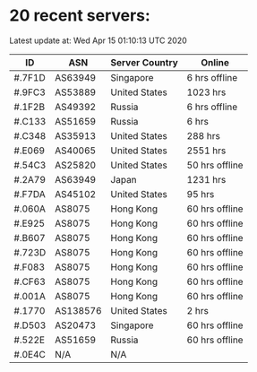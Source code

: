 # 20 recent servers:

Latest update at: Wed Apr 15 01:10:13 UTC 2020

| ID | ASN | Server Country | Online |
| -- | --- | -------------- | ------ |
| #.7F1D | AS63949 | Singapore | 6 hrs offline |
| #.9FC3 | AS53889 | United States | 1023 hrs |
| #.1F2B | AS49392 | Russia | 6 hrs offline |
| #.C133 | AS51659 | Russia | 6 hrs |
| #.C348 | AS35913 | United States | 288 hrs |
| #.E069 | AS40065 | United States | 2551 hrs |
| #.54C3 | AS25820 | United States | 50 hrs offline |
| #.2A79 | AS63949 | Japan | 1231 hrs |
| #.F7DA | AS45102 | United States | 95 hrs |
| #.060A | AS8075 | Hong Kong | 60 hrs offline |
| #.E925 | AS8075 | Hong Kong | 60 hrs offline |
| #.B607 | AS8075 | Hong Kong | 60 hrs offline |
| #.723D | AS8075 | Hong Kong | 60 hrs offline |
| #.F083 | AS8075 | Hong Kong | 60 hrs offline |
| #.CF63 | AS8075 | Hong Kong | 60 hrs offline |
| #.001A | AS8075 | Hong Kong | 60 hrs offline |
| #.1770 | AS138576 | United States | 2 hrs |
| #.D503 | AS20473 | Singapore | 60 hrs offline |
| #.522E | AS51659 | Russia | 60 hrs offline |
| #.0E4C | N/A | N/A | |

